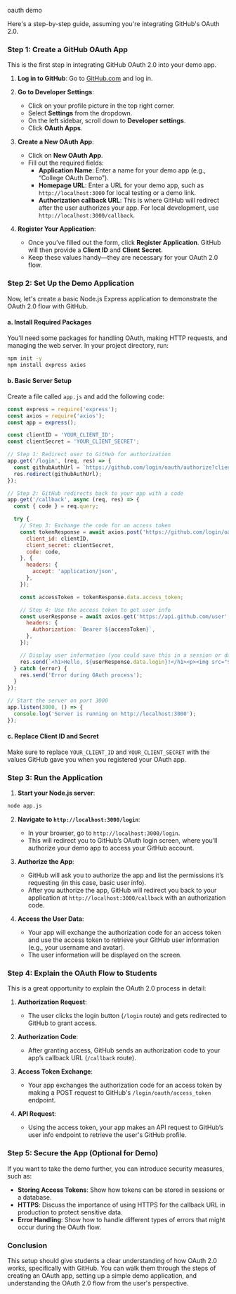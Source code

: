 oauth demo

Here's a step-by-step guide, assuming you're integrating GitHub's OAuth 2.0.

### Step 1: **Create a GitHub OAuth App**
This is the first step in integrating GitHub OAuth 2.0 into your demo app.

1. **Log in to GitHub**: Go to [GitHub.com](https://github.com) and log in.

2. **Go to Developer Settings**:
   - Click on your profile picture in the top right corner.
   - Select **Settings** from the dropdown.
   - On the left sidebar, scroll down to **Developer settings**.
   - Click **OAuth Apps**.

3. **Create a New OAuth App**:
   - Click on **New OAuth App**.
   - Fill out the required fields:
     - **Application Name**: Enter a name for your demo app (e.g., “College OAuth Demo”).
     - **Homepage URL**: Enter a URL for your demo app, such as `http://localhost:3000` for local testing or a demo link.
     - **Authorization callback URL**: This is where GitHub will redirect after the user authorizes your app. For local development, use `http://localhost:3000/callback`.
   
4. **Register Your Application**:
   - Once you’ve filled out the form, click **Register Application**. GitHub will then provide a **Client ID** and **Client Secret**.
   - Keep these values handy—they are necessary for your OAuth 2.0 flow.

### Step 2: **Set Up the Demo Application**
Now, let's create a basic Node.js Express application to demonstrate the OAuth 2.0 flow with GitHub.

#### a. **Install Required Packages**

You'll need some packages for handling OAuth, making HTTP requests, and managing the web server. In your project directory, run:

```bash
npm init -y
npm install express axios
```

#### b. **Basic Server Setup**

Create a file called `app.js` and add the following code:

```javascript
const express = require('express');
const axios = require('axios');
const app = express();

const clientID = 'YOUR_CLIENT_ID';
const clientSecret = 'YOUR_CLIENT_SECRET';

// Step 1: Redirect user to GitHub for authorization
app.get('/login', (req, res) => {
  const githubAuthUrl = `https://github.com/login/oauth/authorize?client_id=${clientID}&redirect_uri=http://localhost:3000/callback&scope=user`;
  res.redirect(githubAuthUrl);
});

// Step 2: GitHub redirects back to your app with a code
app.get('/callback', async (req, res) => {
  const { code } = req.query;

  try {
    // Step 3: Exchange the code for an access token
    const tokenResponse = await axios.post('https://github.com/login/oauth/access_token', {
      client_id: clientID,
      client_secret: clientSecret,
      code: code,
    }, {
      headers: {
        accept: 'application/json',
      },
    });

    const accessToken = tokenResponse.data.access_token;

    // Step 4: Use the access token to get user info
    const userResponse = await axios.get('https://api.github.com/user', {
      headers: {
        Authorization: `Bearer ${accessToken}`,
      },
    });

    // Display user information (you could save this in a session or database)
    res.send(`<h1>Hello, ${userResponse.data.login}!</h1><p><img src="${userResponse.data.avatar_url}" width="100"></p>`);
  } catch (error) {
    res.send('Error during OAuth process');
  }
});

// Start the server on port 3000
app.listen(3000, () => {
  console.log('Server is running on http://localhost:3000');
});
```

#### c. **Replace Client ID and Secret**
Make sure to replace `YOUR_CLIENT_ID` and `YOUR_CLIENT_SECRET` with the values GitHub gave you when you registered your OAuth app.

### Step 3: **Run the Application**
1. **Start your Node.js server**:

```bash
node app.js
```

2. **Navigate to `http://localhost:3000/login`**:
   - In your browser, go to `http://localhost:3000/login`.
   - This will redirect you to GitHub’s OAuth login screen, where you’ll authorize your demo app to access your GitHub account.

3. **Authorize the App**:
   - GitHub will ask you to authorize the app and list the permissions it’s requesting (in this case, basic user info).
   - After you authorize the app, GitHub will redirect you back to your application at `http://localhost:3000/callback` with an authorization code.

4. **Access the User Data**:
   - Your app will exchange the authorization code for an access token and use the access token to retrieve your GitHub user information (e.g., your username and avatar).
   - The user information will be displayed on the screen.

### Step 4: **Explain the OAuth Flow to Students**
This is a great opportunity to explain the OAuth 2.0 process in detail:

1. **Authorization Request**:
   - The user clicks the login button (`/login` route) and gets redirected to GitHub to grant access.
   
2. **Authorization Code**:
   - After granting access, GitHub sends an authorization code to your app’s callback URL (`/callback` route).

3. **Access Token Exchange**:
   - Your app exchanges the authorization code for an access token by making a POST request to GitHub's `/login/oauth/access_token` endpoint.

4. **API Request**:
   - Using the access token, your app makes an API request to GitHub’s user info endpoint to retrieve the user's GitHub profile.

### Step 5: **Secure the App (Optional for Demo)**
If you want to take the demo further, you can introduce security measures, such as:
- **Storing Access Tokens**: Show how tokens can be stored in sessions or a database.
- **HTTPS**: Discuss the importance of using HTTPS for the callback URL in production to protect sensitive data.
- **Error Handling**: Show how to handle different types of errors that might occur during the OAuth flow.

### Conclusion
This setup should give students a clear understanding of how OAuth 2.0 works, specifically with GitHub. You can walk them through the steps of creating an OAuth app, setting up a simple demo application, and understanding the OAuth 2.0 flow from the user's perspective.

